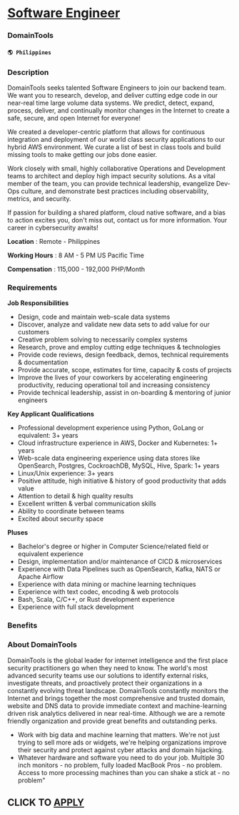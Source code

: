 # [Software Engineer](https://www.remotewlb.com/apply/software-engineer-109205)  
### DomainTools  
#### `🌎 Philippines`  

### **Description**

DomainTools seeks talented Software Engineers to join our backend team. We want you to research, develop, and deliver cutting edge code in our near-real time large volume data systems. We predict, detect, expand, process, deliver, and continually monitor changes in the Internet to create a safe, secure, and open Internet for everyone!

We created a developer-centric platform that allows for continuous integration and deployment of our world class security applications to our hybrid AWS environment. We curate a list of best in class tools and build missing tools to make getting our jobs done easier.

Work closely with small, highly collaborative Operations and Development teams to architect and deploy high impact security solutions. As a vital member of the team, you can provide technical leadership, evangelize Dev-Ops culture, and demonstrate best practices including observability, metrics, and security.

If passion for building a shared platform, cloud native software, and a bias to action excites you, don't miss out, contact us for more information. Your career in cybersecurity awaits!

 **Location** : Remote - Philippines

**Working Hours** : 8 AM - 5 PM US Pacific Time

 **Compensation** : 115,000 - 192,000 PHP/Month

###  **Requirements**

 **Job Responsibilities**

  * Design, code and maintain web-scale data systems
  * Discover, analyze and validate new data sets to add value for our customers
  * Creative problem solving to necessarily complex systems
  * Research, prove and employ cutting edge techniques & technologies
  * Provide code reviews, design feedback, demos, technical requirements & documentation
  * Provide accurate, scope, estimates for time, capacity & costs of projects
  * Improve the lives of your coworkers by accelerating engineering productivity, reducing operational toil and increasing consistency
  * Provide technical leadership, assist in on-boarding & mentoring of junior engineers

**Key Applicant Qualifications**

  * Professional development experience using Python, GoLang or equivalent: 3+ years
  * Cloud infrastructure experience in AWS, Docker and Kubernetes: 1+ years
  * Web-scale data engineering experience using data stores like OpenSearch, Postgres, CockroachDB, MySQL, Hive, Spark: 1+ years
  * Linux/Unix experience: 3+ years
  * Positive attitude, high initiative & history of good productivity that adds value
  * Attention to detail & high quality results
  * Excellent written & verbal communication skills
  * Ability to coordinate between teams
  * Excited about security space

**Pluses**

  * Bachelor's degree or higher in Computer Science/related field or equivalent experience
  * Design, implementation and/or maintenance of CICD & microservices
  * Experience with Data Pipelines such as OpenSearch, Kafka, NATS or Apache Airflow
  * Experience with data mining or machine learning techniques
  * Experience with text codec, encoding & web protocols
  * Bash, Scala, C/C++, or Rust development experience
  * Experience with full stack development

### **Benefits**

###  **About DomainTools**

DomainTools is the global leader for internet intelligence and the first place security practitioners go when they need to know. The world's most advanced security teams use our solutions to identify external risks, investigate threats, and proactively protect their organizations in a constantly evolving threat landscape. DomainTools constantly monitors the Internet and brings together the most comprehensive and trusted domain, website and DNS data to provide immediate context and machine-learning driven risk analytics delivered in near real-time. Although we are a remote friendly organization and provide great benefits and outstanding perks.

  * Work with big data and machine learning that matters. We're not just trying to sell more ads or widgets, we're helping organizations improve their security and protect against cyber attacks and domain hijacking.
  * Whatever hardware and software you need to do your job. Multiple 30 inch monitors - no problem, fully loaded MacBook Pros - no problem. Access to more processing machines than you can shake a stick at - no problem"

  
## CLICK TO [APPLY](https://www.remotewlb.com/apply/software-engineer-109205)

